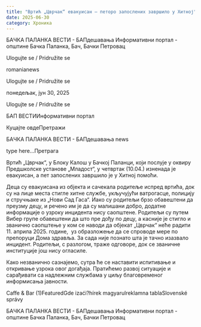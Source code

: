 ```yaml
---
title: "Вртић „Цврчак“ евакуисан – петоро запослених завршило у Хитној"
date: 2025-06-30
category: Хроника
---
```


БАЧКА ПАЛАНКА ВЕСТИ - БАПдешавања Информативни портал - општине Бачка Паланка, Бач, Бачки Петровац

Ulogujte se / Pridružite se

romanianews

Ulogujte se / Pridružite se

понедељак, јун 30, 2025

Ulogujte se / Pridružite se

БАП ВЕСТИИнформативни портал

Куцајте овдеПретражи

БАЧКА ПАЛАНКА ВЕСТИ - БАПдешавања news

type here...Претрага

Вртић „Цврчак“, у Блоку Калош у Бачкој Паланци, који послује у оквиру Предшколске установе „Младост“, у четвртак (10.04.) изненада је евакуисан, а пет запослених завршило је у Хитној помоћи.

Деца су евакуисана из објекта и сачекала родитеље испред вртића, док су на лице места стигле хитне службе, укључујући ватрогасце, полицију и стручњаке из „Нови Сад Гаса“.
Иако су родитељи брзо обавештени да преузму децу, и речено им је да су малишани добро, додатне информације о узроку инцидента нису саопштене. Родитељи су путем Вибер групе обавештени да што пре дођу по децу, а касније је стигло и званично саопштење у ком се наводи да објекат „Цврчак“ неће радити 11. априла 2025. године,  уз образложење да се спроводе мере по препоруци Дома здравља.
За сада није познато шта је тачно изазвало инцидент. Родитељи, с разлогом, траже одговоре, док се званичне институције још нису огласиле.


Како незванично сазнајемо, сутра ће се наставити испитивање и откривање узрока овог догађаја. Пратићемо развој ситуације и сарађивати са надлежним службама у циљу благовременог информисања јавности.

Caffe & Bar (1)FeaturedGde izaći?hírek magyarulreklamna tablaSlovenské správy

БАЧКА ПАЛАНКА ВЕСТИ - БАПдешавања Информативни портал - општине Бачка Паланка, Бач, Бачки Петровац
